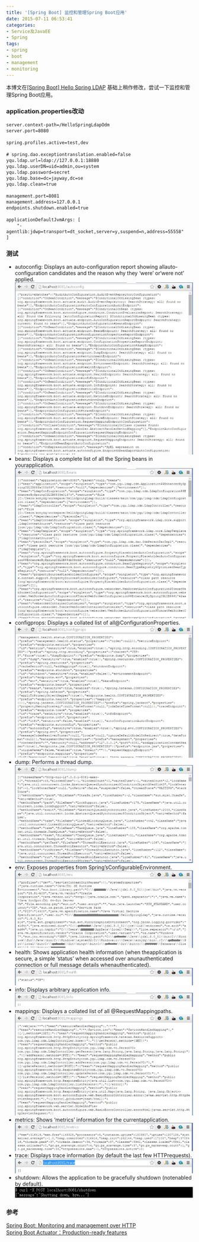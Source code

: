 ```yaml
---
title: '[Spring Boot] 监控和管理Spring Boot应用'
date: 2015-07-11 06:53:41
categories: 
- Service及JavaEE
- Spring
tags: 
- spring
- boot
- management
- monitoring
---
```

本博文在[[Spring Boot] Hello Spring LDAP](/post/spring_boot_hello_spring_ldap) 基础上稍作修改，尝试一下监控和管理Spring Boot应用。

### application.properties改动
```
server.context-path=/HelloSpringLdapOdm
server.port=8080

spring.profiles.active=test,dev

# spring.dao.exceptiontranslation.enabled=false
yqu.ldap.url=ldap://127.0.0.1:18880
yqu.ldap.userDN=uid=admin,ou=system
yqu.ldap.password=secret
yqu.ldap.base=dc=jayway,dc=se
yqu.ldap.clean=true

management.port=8081
management.address=127.0.0.1
endpoints.shutdown.enabled=true

applicationDefaultJvmArgs: [
    "-agentlib:jdwp=transport=dt_socket,server=y,suspend=n,address=55558"
]
```

### 测试

- autoconfig: Displays an auto-configuration report showing allauto-configuration candidates and the reason why they ‘were’ or‘were not’ applied.![[Spring Boot] 监控和管理Spring Boot应用](/images/2015/7/0026uWfMgy6XA6SJD8C6a.jpg)
- beans: Displays a complete list of all the Spring beans in yourapplication.![[Spring Boot] 监控和管理Spring Boot应用](/images/2015/7/0026uWfMgy6XA6TxXtU52.jpg)
- configprops: Displays a collated list of all@ConfigurationProperties.![[Spring Boot] 监控和管理Spring Boot应用](/images/2015/7/0026uWfMgy6XA6TQq2z97.jpg)
- dump: Performs a thread dump.![[Spring Boot] 监控和管理Spring Boot应用](/images/2015/7/0026uWfMgy6XA6U3tpgba.jpg)
- env: Exposes properties from Spring’sConfigurableEnvironment.![[Spring Boot] 监控和管理Spring Boot应用](/images/2015/7/0026uWfMgy6XA6UeBXfbd.jpg)
- health: Shows application health information (when theapplication is secure, a simple ‘status’ when accessed over anunauthenticated connection or full message details whenauthenticated).![[Spring Boot] 监控和管理Spring Boot应用](/images/2015/7/0026uWfMgy6XA6UnaC9ed.jpg)
- info: Displays arbitrary application info.![[Spring Boot] 监控和管理Spring Boot应用](/images/2015/7/0026uWfMgy6XA6UuTJF3b.jpg)
- mappings: Displays a collated list of all @RequestMappingpaths.![[Spring Boot] 监控和管理Spring Boot应用](/images/2015/7/0026uWfMgy6XA6UFnlSa0.jpg)
- metrics: Shows ‘metrics’ information for the currentapplication.![[Spring Boot] 监控和管理Spring Boot应用](/images/2015/7/0026uWfMgy6XA6UP7ny78.jpg)
- trace: Displays trace information (by default the last few HTTPrequests).![[Spring Boot] 监控和管理Spring Boot应用](/images/2015/7/0026uWfMgy6XA6VxZs60a.jpg)
- shutdown: Allows the application to be gracefully shutdown (notenabled by default).![[Spring Boot] 监控和管理Spring Boot应用](/images/2015/7/0026uWfMgy6XA7CG51a0c.png)

### 参考

[Spring Boot: Monitoring and management over HTTP](http://docs.spring.io/spring-boot/docs/current/reference/html/production-ready-monitoring.html)  
[Spring Boot Actuator：Production-ready features](http://docs.spring.io/spring-boot/docs/current/reference/htmlsingle/#production-ready-customizing-endpoints)  